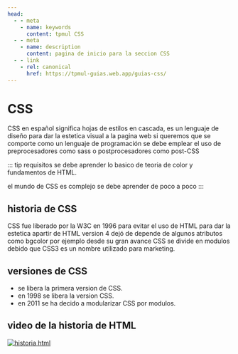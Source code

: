 ```yaml
---
head:
  - - meta
    - name: keywords
      content: tpmul CSS
  - - meta
    - name: description
      content: pagina de inicio para la seccion CSS
  - - link
    - rel: canonical
      href: https://tpmul-guias.web.app/guias-css/
---
```


# CSS

CSS en español significa hojas de estilos en cascada, es un lenguaje de diseño para dar la estetica visual a la pagina web si queremos que se comporte como un lenguaje de programación se debe emplear el uso de preprocesadores como sass o postprocesadores como post-CSS

::: tip requisitos
se debe aprender lo basico de teoria de color y fundamentos de HTML.

el mundo de CSS es complejo se debe aprender de poco a poco
:::

## historia de CSS

CSS fue liberado por la W3C en 1996 para evitar el uso de HTML para dar la estetica apartir de HTML version 4 dejó de depende de algunos atributos como bgcolor por ejemplo desde su gran avance CSS se divide en modulos debido que CSS3 es un nombre utilizado para marketing.

## versiones de CSS
  - se libera la primera version de CSS.
  - en 1998 se libera la version CSS.
  - en 2011 se ha decido a modularizar CSS por modulos.
  
## video de la historia de HTML
[![historia html](http://img.youtube.com/vi/pRbfLdjBeTc/0.jpg)](https://youtu.be/pRbfLdjBeTc)